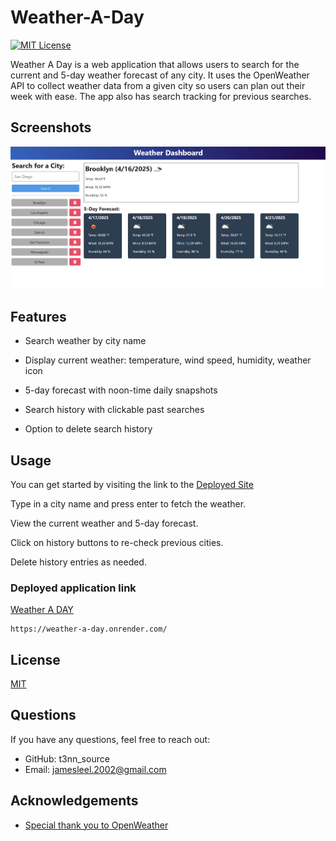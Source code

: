 
# Weather-A-Day
[![MIT License](https://img.shields.io/badge/License-MIT-green.svg)](https://choosealicense.com/licenses/mit/)

Weather A Day is a  web application that allows users to search for the current and 5-day weather forecast of any city. It uses the OpenWeather API to collect weather data from a given city so users can plan out their week with ease. The app also has search tracking for previous searches.

## Screenshots

![Screenshot of Weather-A-Day](/assets/Weather-A-Day.png)


## Features



- Search weather by city name

- Display current weather: temperature, wind speed, humidity, weather icon

- 5-day forecast with noon-time daily snapshots

- Search history with clickable past searches

- Option to delete search history


## Usage

You can get started by visiting the link to the [Deployed Site](https://weather-a-day.onrender.com/)

Type in a city name and press enter to fetch the weather.

View the current weather and 5-day forecast.

Click on history buttons to re-check previous cities.

Delete history entries as needed.





### Deployed application link
[Weather A DAY](https://weather-a-day.onrender.com/)

    https://weather-a-day.onrender.com/

## License

[MIT](https://choosealicense.com/licenses/mit/)


## Questions
If you have any questions, feel free to reach out:

+ GitHub: t3nn_source
+ Email: jamesleel.2002@gmail.com
## Acknowledgements

 - [Special thank you to OpenWeather](https://awesomeopensource.com/project/elangosundar/awesome-README-templates)

